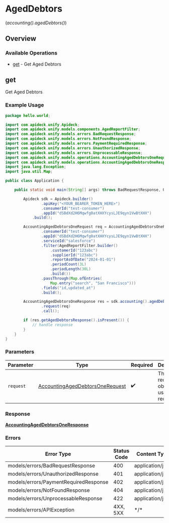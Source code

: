 # AgedDebtors
(*accounting().agedDebtors()*)

## Overview

### Available Operations

* [get](#get) - Get Aged Debtors

## get

Get Aged Debtors

### Example Usage

```java
package hello.world;

import com.apideck.unify.Apideck;
import com.apideck.unify.models.components.AgedReportFilter;
import com.apideck.unify.models.errors.BadRequestResponse;
import com.apideck.unify.models.errors.NotFoundResponse;
import com.apideck.unify.models.errors.PaymentRequiredResponse;
import com.apideck.unify.models.errors.UnauthorizedResponse;
import com.apideck.unify.models.errors.UnprocessableResponse;
import com.apideck.unify.models.operations.AccountingAgedDebtorsOneRequest;
import com.apideck.unify.models.operations.AccountingAgedDebtorsOneResponse;
import java.lang.Exception;
import java.util.Map;

public class Application {

    public static void main(String[] args) throws BadRequestResponse, UnauthorizedResponse, PaymentRequiredResponse, NotFoundResponse, UnprocessableResponse, Exception {

        Apideck sdk = Apideck.builder()
                .apiKey("<YOUR_BEARER_TOKEN_HERE>")
                .consumerId("test-consumer")
                .appId("dSBdXd2H6Mqwfg0atXHXYcysLJE9qyn1VwBtXHX")
            .build();

        AccountingAgedDebtorsOneRequest req = AccountingAgedDebtorsOneRequest.builder()
                .consumerId("test-consumer")
                .appId("dSBdXd2H6Mqwfg0atXHXYcysLJE9qyn1VwBtXHX")
                .serviceId("salesforce")
                .filter(AgedReportFilter.builder()
                    .customerId("123abc")
                    .supplierId("123abc")
                    .reportAsOfDate("2024-01-01")
                    .periodCount(3L)
                    .periodLength(30L)
                    .build())
                .passThrough(Map.ofEntries(
                    Map.entry("search", "San Francisco")))
                .fields("id,updated_at")
                .build();

        AccountingAgedDebtorsOneResponse res = sdk.accounting().agedDebtors().get()
                .request(req)
                .call();

        if (res.getAgedDebtorsResponse().isPresent()) {
            // handle response
        }
    }
}
```

### Parameters

| Parameter                                                                                     | Type                                                                                          | Required                                                                                      | Description                                                                                   |
| --------------------------------------------------------------------------------------------- | --------------------------------------------------------------------------------------------- | --------------------------------------------------------------------------------------------- | --------------------------------------------------------------------------------------------- |
| `request`                                                                                     | [AccountingAgedDebtorsOneRequest](../../models/operations/AccountingAgedDebtorsOneRequest.md) | :heavy_check_mark:                                                                            | The request object to use for the request.                                                    |

### Response

**[AccountingAgedDebtorsOneResponse](../../models/operations/AccountingAgedDebtorsOneResponse.md)**

### Errors

| Error Type                            | Status Code                           | Content Type                          |
| ------------------------------------- | ------------------------------------- | ------------------------------------- |
| models/errors/BadRequestResponse      | 400                                   | application/json                      |
| models/errors/UnauthorizedResponse    | 401                                   | application/json                      |
| models/errors/PaymentRequiredResponse | 402                                   | application/json                      |
| models/errors/NotFoundResponse        | 404                                   | application/json                      |
| models/errors/UnprocessableResponse   | 422                                   | application/json                      |
| models/errors/APIException            | 4XX, 5XX                              | \*/\*                                 |